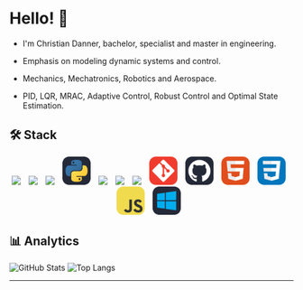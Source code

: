 # Hello! 👋
- I'm Christian Danner, bachelor, specialist and master in engineering.

- Emphasis on modeling dynamic systems and control.

- Mechanics, Mechatronics, Robotics and Aerospace.

- PID, LQR, MRAC, Adaptive Control, Robust Control and Optimal State Estimation.

## 🛠 Stack
<!--
![Python](https://img.shields.io/badge/-Python-3776AB?style=flat-square&logo=python&logoColor=white)
![C++](https://img.shields.io/badge/-C++-00599C?style=flat-square&logo=cplusplus&logoColor=white)
-->
<p align="center">

  <span style="display: inline-block; margin-right: 10px;">
    <img src="https://cdn.jsdelivr.net/gh/devicons/devicon@latest/icons/matlab/matlab-original.svg" width="50"/>
  </span>
  <span style="display: inline-block; margin-right: 10px;">
    <img src="https://cdn.jsdelivr.net/gh/devicons/devicon@latest/icons/c/c-original.svg" width="50"/> 
  </span>
  <span style="display: inline-block; margin-right: 10px;">
    <img src="https://cdn.jsdelivr.net/gh/devicons/devicon@latest/icons/cplusplus/cplusplus-original.svg" width="50"/>
  </span>
  <span style="display: inline-block; margin-right: 10px;">
    <img src="img/Python-Dark.svg" width="50"/>
  </span>
  <span style="display: inline-block; margin-right: 10px;">
    <img src="https://cdn.jsdelivr.net/gh/devicons/devicon@latest/icons/embeddedc/embeddedc-original-wordmark.svg" width="50"/>
  </span>
  <span style="display: inline-block; margin-right: 10px;">
    <img src="https://cdn.jsdelivr.net/gh/devicons/devicon@latest/icons/arduino/arduino-original-wordmark.svg" width="50"/>          
  </span>
  <span style="display: inline-block; margin-right: 10px;">
    <img src="https://cdn.jsdelivr.net/gh/devicons/devicon@latest/icons/raspberrypi/raspberrypi-original.svg" width="50"/>         
  </span>
  <span style="display: inline-block; margin-right: 10px;">
    <img src="img/Git.svg" width="50"/>
  </span>
  <span style="display: inline-block; margin-right: 10px;">
    <img src="img/Github-Dark.svg" width="50"/>
  </span>
  <span style="display: inline-block; margin-right: 10px;">
    <img src="img/HTML.svg" width="50"/>
  </span>
  <span style="display: inline-block; margin-right: 10px;">
    <img src="img/CSS.svg" width="50"/>
  </span>
  <span style="display: inline-block; margin-right: 10px;">
    <img src="img/JavaScript.svg" width="50"/>
  </span>
  <span style="display: inline-block; margin-right: 10px;">
    <img src="img/Windows-Dark.svg" width="50"/>
  </span>
          
</p>

## 📊 Analytics
![GitHub Stats](https://github-readme-stats.vercel.app/api?username=krisdanner&show_icons=true&theme=dark)
![Top Langs](https://github-readme-stats.vercel.app/api/top-langs/?username=krisdanner&layout=compact&theme=dark)
<!--
## 🏆 Achievements
[![trophy](https://github-profile-trophy.vercel.app/?username=krisdanner&theme=darkhub)](https://github.com/ryo-ma/github-profile-trophy)
-->

---
